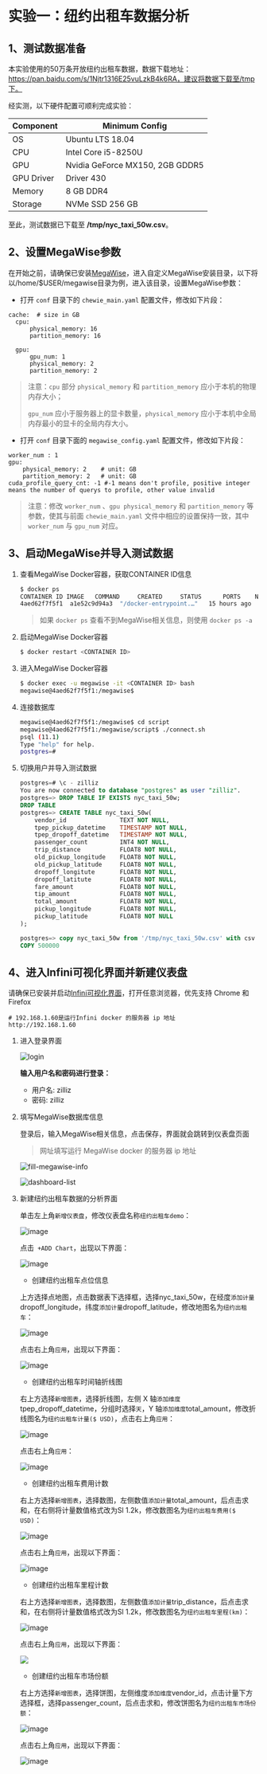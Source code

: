 # 实验一：纽约出租车数据分析

## 1、测试数据准备

本实验使用的50万条开放纽约出租车数据，数据下载地址：https://pan.baidu.com/s/1Njtr1316E25vuLzkB4k6RA，建议将数据下载至/tmp下。

经实测，以下硬件配置可顺利完成实验：

| Component  | Minimum Config                  |
| ---------- | ------------------------------- |
| OS         | Ubuntu LTS 18.04                |
| CPU        | Intel Core i5-8250U             |
| GPU        | Nvidia GeForce MX150, 2GB GDDR5 |
| GPU Driver | Driver 430                      |
| Memory     | 8 GB DDR4                       |
| Storage    | NVMe SSD 256 GB                 |

至此，测试数据已下载至 **/tmp/nyc_taxi_50w.csv**。



## 2、设置MegaWise参数

在开始之前，请确保已安装[MegaWise](https://infini-analytics.github.io/#/install_infini_sql)，进入自定义MegaWise安装目录，以下将以/home/$USER/megawise目录为例，进入该目录，设置MegaWise参数：

- 打开 `conf` 目录下的 `chewie_main.yaml` 配置文件，修改如下片段：

```
cache:  # size in GB
  cpu:
      physical_memory: 16
      partition_memory: 16

  gpu:
      gpu_num: 1
      physical_memory: 2
      partition_memory: 2 
```

> 注意：`cpu` 部分 `physical_memory` 和 `partition_memory` 应小于本机的物理内存大小；
>
> `gpu_num` 应小于服务器上的显卡数量，`physical_memory` 应小于本机中全局内存最小的显卡的全局内存大小。

- 打开 `conf` 目录下面的 `megawise_config.yaml` 配置文件，修改如下片段：

```
worker_num : 1
gpu:
    physical_memory: 2    # unit: GB
    partition_memory: 2   # unit: GB
cuda_profile_query_cnt: -1 #-1 means don't profile, positive integer means the number of querys to profile, other value invalid
```

> 注意：修改 `worker_num` 、`gpu physical_memory` 和 `partition_memory` 等参数，使其与前面 `chewie_main.yaml` 文件中相应的设置保持一致，其中 `worker_num` 与 `gpu_num` 对应。



## 3、启动MegaWise并导入测试数据

1. 查看MegaWise Docker容器，获取CONTAINER ID信息

   ```bash
   $ docker ps 
   CONTAINER ID	IMAGE	COMMAND		CREATED		STATUS		PORTS	 NAMES
   4aed62f7f5f1  a1e52c9d94a3  "/docker-entrypoint.…"   15 hours ago   Up 15 hours 0.0.0.0:5433->5432/tcp   fervent_perlman
   ```

   > 如果 `docker ps` 查看不到MegaWise相关信息，则使用 `docker ps -a`

2. 启动MegaWise Docker容器

   ```bash
   $ docker restart <CONTAINER ID>
   ```

3. 进入MegaWise Docker容器

   ```bash
   $ docker exec -u megawise -it <CONTAINER ID> bash
   megawise@4aed62f7f5f1:/megawise$
   ```

4. 连接数据库

   ```bash
   megawise@4aed62f7f5f1:/megawise$ cd script
   megawise@4aed62f7f5f1:/megawise/script$ ./connect.sh 
   psql (11.1)
   Type "help" for help.
   postgres=# 
   ```

5. 切换用户并导入测试数据

   ```sql
   postgres=# \c - zilliz
   You are now connected to database "postgres" as user "zilliz".
   postgres=> DROP TABLE IF EXISTS nyc_taxi_50w;
   DROP TABLE
   postgres=> CREATE TABLE nyc_taxi_50w(
       vendor_id               TEXT NOT NULL,
       tpep_pickup_datetime    TIMESTAMP NOT NULL,
       tpep_dropoff_datetime   TIMESTAMP NOT NULL,
       passenger_count         INT4 NOT NULL,
       trip_distance           FLOAT8 NOT NULL,
       old_pickup_longitude    FLOAT8 NOT NULL,
       old_pickup_latitude     FLOAT8 NOT NULL,
       dropoff_longitute       FLOAT8 NOT NULL,
       dropoff_latitute        FLOAT8 NOT NULL,
       fare_amount             FLOAT8 NOT NULL,
       tip_amount              FLOAT8 NOT NULL,
       total_amount            FLOAT8 NOT NULL,
       pickup_longitude        FLOAT8 NOT NULL,
       pickup_latitude         FLOAT8 NOT NULL
   );
   
   postgres=> copy nyc_taxi_50w from '/tmp/nyc_taxi_50w.csv' with csv header delimiter ',';
   COPY 500000
   ```

## 4、进入Infini可视化界面并新建仪表盘

请确保已安装并启动[Infini可视化界面](https://infini-analytics.github.io/#/install_infini_bi)，打开任意浏览器，优先支持 Chrome 和 Firefox

```shell
# 192.168.1.60是运行Infini docker 的服务器 ip 地址
http://192.168.1.60
```

1. 进入登录界面

   ![login](./assets/login.png)

   **输入用户名和密码进行登录：**

   - 用户名: zilliz
   - 密码: zilliz

2. 填写MegaWise数据库信息

   登录后，输入MegaWise相关信息，点击保存，界面就会跳转到仪表盘页面

   > 网址填写运行 MegaWise docker 的服务器 ip 地址

   ![fill-megawise-info](./assets/fill-megawise-info.png)

   ![dashboard-list](./assets/dashboard-list.png)

3. 新建纽约出租车数据的分析界面

   单击左上角`新增仪表盘`，修改仪表盘名称`纽约出租车demo`：

   ![image](./assets/nyc_change_chart_name.png)

   点击` +ADD Chart`，出现以下界面：

   ![image](F:\files\bootcamp_infini\assets\after_add_chart.PNG)

   - 创建纽约出租车点位信息

   上方选择点地图，点击数据表下选择框，选择nyc_taxi_50w，在经度`添加计量`dropoff_longitude，纬度`添加计量`dropoff_latitude，修改地图名为`纽约出租车`：

   ![image](./assets/nyc_add_gis.png)

   点击右上角`应用`，出现以下界面：

   ![image](./assets/nyc_after_add_gis.png)

   - 创建纽约出租车时间轴折线图

   右上方选择`新增图表`，选择折线图，左侧 X 轴`添加维度`tpep_dropoff_datetime，分组时选择`天`，Y 轴`添加维度`total_amount，修改折线图名为`纽约出租车计量($ USD)`，点击右上角`应用`：

   ![image](./assets/nyc_add_line.png)

   点击右上角`应用`：

   ![image](./assets/nyc_after_add_line.png)

   

   - 创建纽约出租车费用计数

   右上方选择`新增图表`，选择数图，左侧数值`添加计量`total_amount，后点击求和，在右侧将计量数值格式改为Sl 1.2k，修改数图名为`纽约出租车费用($ USD)`：

   ![image](./assets/nyc_add_usd.png)

   点击右上角`应用`，出现以下界面：

   ![image](./assets/nyc_after_add_usd.png)

   

   - 创建纽约出租车里程计数

   右上方选择`新增图表`，选择数图，左侧数值`添加计量`trip_distance，后点击求和，在右侧将计量数值格式改为Sl 1.2k，修改数图名为`纽约出租车里程(km)`：

   ![image](./assets/nyc_add_km.png)

   点击右上角`应用`，出现以下界面：

	![](./assets/nyc_after_add_km.png)

   

   - 创建纽约出租车市场份额

   右上方选择`新增图表`，选择饼图，左侧维度`添加维度`vendor_id，点击计量下方选择框，选择passenger_count，后点击求和，修改饼图名为`纽约出租车市场份额`：

   ![image](./assets/nyc_add_market.png)

   点击右上角`应用`，出现以下界面：

	![image](./assets/nyc_after_add_market.png)

   